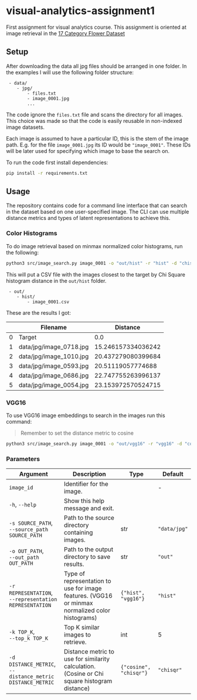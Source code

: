 # visual-analytics-assignment1
First assignment for visual analytics course.
This assignment is oriented at image retrieval in the [17 Category Flower Dataset](https://www.robots.ox.ac.uk/~vgg/data/flowers/17/)

## Setup

After downloading the data all jpg files should be arranged in one folder.
In the examples I will use the following folder structure:

```
 - data/
    - jpg/
        - files.txt
        - image_0001.jpg
        ...
```

The code ignore the `files.txt` file and scans the directory for all images.
This choice was made so that the code is easily reusable in non-indexed image datasets.

Each image is assumed to have a particular ID, this is the stem of the image path.
E.g. for the file `image_0001.jpg` its ID would be `"image_0001"`.
These IDs will be later used for specifying which image to base the search on.


To run the code first install dependencies:
```bash
pip install -r requirements.txt
```

## Usage

The repository contains code for a command line interface that can search in the dataset based on one user-specified image.
The CLI can use multiple distance metrics and types of latent representations to achieve this.

### Color Histograms

To do image retrieval based on minmax normalized color histograms, run the following:

```bash
python3 src/image_search.py image_0001 -o "out/hist" -r "hist" -d "chisqr"
```

This will put a CSV file with the images closest to the target by Chi Square histogram distance in the `out/hist` folder.

```
 - out/
    - hist/
        - image_0001.csv
```

These are the results I got:

|   | Filename               | Distance            |
|---|------------------------|---------------------|
| 0 | Target                 | 0.0                 |
| 1 | data/jpg/image_0718.jpg | 15.246157334036242 |
| 2 | data/jpg/image_1010.jpg | 20.437279080399684 |
| 3 | data/jpg/image_0593.jpg | 20.51119057774688  |
| 4 | data/jpg/image_0686.jpg | 22.747755263996137 |
| 5 | data/jpg/image_0054.jpg | 23.153972570524715 |

### VGG16 

To use VGG16 image embeddings to search in the images run this command:

 > Remember to set the distance metric to cosine

```bash
python3 src/image_search.py image_0001 -o "out/vgg16" -r "vgg16" -d "cosine"
```

### Parameters

| Argument                | Description                                                                                  | Type    | Default           |
|-------------------------|----------------------------------------------------------------------------------------------|---------|-------------------|
| `image_id`              | Identifier for the image.                                                                    |         | -                 |
| `-h`, `--help`          | Show this help message and exit.                                                             |         |                   |
| `-s SOURCE_PATH`,<br>`--source_path SOURCE_PATH` | Path to the source directory containing images.                                           | str     | `"data/jpg"`                 |
| `-o OUT_PATH`,<br>`--out_path OUT_PATH` | Path to the output directory to save results.                                                | str     | `"out"`                 |
| `-r REPRESENTATION`,<br>`--representation REPRESENTATION` | Type of representation to use for image features. (VGG16 or minmax normalized color histograms)                                         | `{"hist", "vgg16"}`     | `"hist"`                 |
| `-k TOP_K`,<br>`--top_k TOP_K` | Top K similar images to retrieve.                                                             | int     | 5                 |
| `-d DISTANCE_METRIC`,<br>`--distance_metric DISTANCE_METRIC` | Distance metric to use for similarity calculation. (Cosine or Chi square histogram distance)                                        | `{"cosine", "chisqr"}`     | `"chisqr"`                 |

